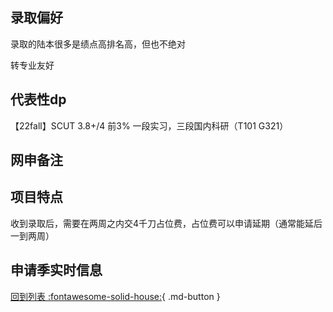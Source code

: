 ## 录取偏好

录取的陆本很多是绩点高排名高，但也不绝对

转专业友好

## 代表性dp

【22fall】SCUT 3.8+/4 前3% 一段实习，三段国内科研（T101 G321）

## 网申备注

## 项目特点
收到录取后，需要在两周之内交4千刀占位费，占位费可以申请延期（通常能延后一到两周）

## 申请季实时信息

[回到列表 :fontawesome-solid-house:](选校梯度.md){ .md-button }
